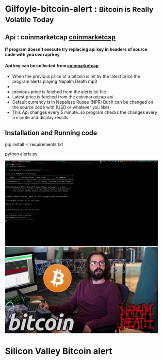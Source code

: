 # Gilfoyle-bitcoin-alert : <small>Bitcoin is Really Volatile Today </small>
## Api : coinmarketcap <a href="https://coinmarketcap.com/api/documentation/v1/#">coinmarketcap</a>
#### If program doesn't execute try replacing api key in headers of source code with you own api key 
#### Api key can be collected from <a href="https://coinmarketcap.com/api/documentation/v1/#">coinmarketcap</a>
<ul>

  <li>When the previous price of a bitcoin is hit by the latest price the  program alerts playing Napalm Death mp3<li>
  <li>previous price is fetched from the alerts.txt file</li>
  <li>Latest price is fetched from the coinmarketcap api </li>
  <li>Default currency is in Nepalese Rupee (NPR) But it can be changed on the source code with (USD or whatever you like)</li>
  <li>This Api changes every 5 minute..so program checks the changes every 5 minute and display results</li>
  </ul>
 
## Installation and Running code
<p> pip install -r requirements.txt</p> 
<p> python alerts.py </p>

  <img src="update.png" title="console output">




<img src="gilfoyle.jpg"  title="silicon valley bitcoin alert">

# Silicon Valley Bitcoin alert
